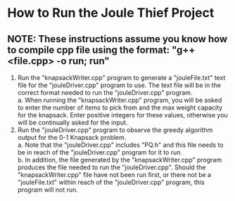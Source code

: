 # How to Run the Joule Thief Project
## NOTE: These instructions assume you know how to compile cpp file using the format: "g++ <file.cpp> -o run; run" <br/>

1. Run the "knapsackWriter.cpp" program to generate a "jouleFile.txt" text file for the "jouleDriver.cpp" program to use. The text file will be in the correct format needed to run the "jouleDriver.cpp" program.<br/>
    a. When running the "knapsackWriter.cpp" program, you will be asked to enter the number of items to pick from and the max weight capacity for the knapsack. Enter positive integers for these values, otherwise you will be continually asked for the input.
1. Run the "jouleDriver.cpp" program to observe the greedy algorithm output for the 0-1 Knapsack problem.<br/>
    a. Note that the "jouleDriver.cpp" includes "PQ.h" and this file needs to be in reach of the "jouleDriver.cpp" program for it to run.<br/>
    b. In addition, the file generated by the "knapsackWriter.cpp" program produces the file needed to run the "jouleDriver.cpp". Should the "knapsackWriter.cpp" file have not been run first, or there not be a "jouleFile.txt" within reach of the "jouleDriver.cpp" program, this program will not run.